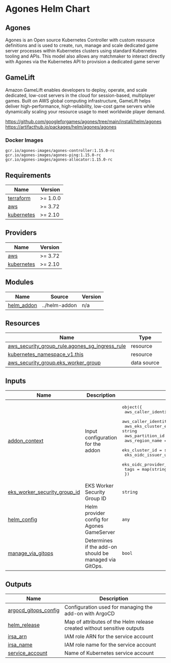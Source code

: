 # Agones Helm Chart

## Agones

Agones is an Open source Kubernetes Controller with custom resource definitions and is used to create, run, manage and scale dedicated game server processes within Kubernetes clusters using standard Kubernetes tooling and APIs. This model also allows any matchmaker to interact directly with Agones via the Kubernetes API to provision a dedicated game server

## GameLift

Amazon GameLift enables developers to deploy, operate, and scale dedicated, low-cost servers in the cloud for session-based, multiplayer games. Built on AWS global computing infrastructure, GameLift helps deliver high-performance, high-reliability, low-cost game servers while dynamically scaling your resource usage to meet worldwide player demand.

https://github.com/googleforgames/agones/tree/main/install/helm/agones
https://artifacthub.io/packages/helm/agones/agones

### Docker Images

```
gcr.io/agones-images/agones-controller:1.15.0-rc
gcr.io/agones-images/agones-ping:1.15.0-rc
gcr.io/agones-images/agones-allocator:1.15.0-rc
```

<!-- BEGINNING OF PRE-COMMIT-TERRAFORM DOCS HOOK -->
## Requirements

| Name | Version |
|------|---------|
| <a name="requirement_terraform"></a> [terraform](#requirement\_terraform) | >= 1.0.0 |
| <a name="requirement_aws"></a> [aws](#requirement\_aws) | >= 3.72 |
| <a name="requirement_kubernetes"></a> [kubernetes](#requirement\_kubernetes) | >= 2.10 |

## Providers

| Name | Version |
|------|---------|
| <a name="provider_aws"></a> [aws](#provider\_aws) | >= 3.72 |
| <a name="provider_kubernetes"></a> [kubernetes](#provider\_kubernetes) | >= 2.10 |

## Modules

| Name | Source | Version |
|------|--------|---------|
| <a name="module_helm_addon"></a> [helm\_addon](#module\_helm\_addon) | ../helm-addon | n/a |

## Resources

| Name | Type |
|------|------|
| [aws_security_group_rule.agones_sg_ingress_rule](https://registry.terraform.io/providers/hashicorp/aws/latest/docs/resources/security_group_rule) | resource |
| [kubernetes_namespace_v1.this](https://registry.terraform.io/providers/hashicorp/kubernetes/latest/docs/resources/namespace_v1) | resource |
| [aws_security_group.eks_worker_group](https://registry.terraform.io/providers/hashicorp/aws/latest/docs/data-sources/security_group) | data source |

## Inputs

| Name | Description | Type | Default | Required |
|------|-------------|------|---------|:--------:|
| <a name="input_addon_context"></a> [addon\_context](#input\_addon\_context) | Input configuration for the addon | <pre>object({<br>    aws_caller_identity_account_id = string<br>    aws_caller_identity_arn        = string<br>    aws_eks_cluster_endpoint       = string<br>    aws_partition_id               = string<br>    aws_region_name                = string<br>    eks_cluster_id                 = string<br>    eks_oidc_issuer_url            = string<br>    eks_oidc_provider_arn          = string<br>    tags                           = map(string)<br>  })</pre> | n/a | yes |
| <a name="input_eks_worker_security_group_id"></a> [eks\_worker\_security\_group\_id](#input\_eks\_worker\_security\_group\_id) | EKS Worker Security Group ID | `string` | n/a | yes |
| <a name="input_helm_config"></a> [helm\_config](#input\_helm\_config) | Helm provider config for Agones GameServer | `any` | `{}` | no |
| <a name="input_manage_via_gitops"></a> [manage\_via\_gitops](#input\_manage\_via\_gitops) | Determines if the add-on should be managed via GitOps. | `bool` | `false` | no |

## Outputs

| Name | Description |
|------|-------------|
| <a name="output_argocd_gitops_config"></a> [argocd\_gitops\_config](#output\_argocd\_gitops\_config) | Configuration used for managing the add-on with ArgoCD |
| <a name="output_helm_release"></a> [helm\_release](#output\_helm\_release) | Map of attributes of the Helm release created without sensitive outputs |
| <a name="output_irsa_arn"></a> [irsa\_arn](#output\_irsa\_arn) | IAM role ARN for the service account |
| <a name="output_irsa_name"></a> [irsa\_name](#output\_irsa\_name) | IAM role name for the service account |
| <a name="output_service_account"></a> [service\_account](#output\_service\_account) | Name of Kubernetes service account |
<!-- END OF PRE-COMMIT-TERRAFORM DOCS HOOK -->
